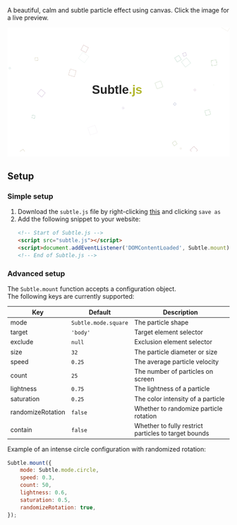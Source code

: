 A beautiful, calm and subtle particle effect using canvas. Click the image for a live preview.

[![splash.png](splash.png)](https://splittydev.github.io/subtle/)

## Setup

### Simple setup

1. Download the `subtle.js` file by right-clicking [this][rawfile] and clicking `save as`
2. Add the following snippet to your website:
   ```html
   <!-- Start of Subtle.js -->
   <script src="subtle.js"></script>
   <script>document.addEventListener('DOMContentLoaded', Subtle.mount);</script>
   <!-- End of Subtle.js -->
   ```

### Advanced setup

The `Subtle.mount` function accepts a configuration object.   
The following keys are currently supported:

| Key               | Default       | Description
| ----------------- | ------------- | ---------------------------------
| mode              | `Subtle.mode.square` | The particle shape
| target            | `'body'`      | Target element selector
| exclude           | `null`        | Exclusion element selector
| size              | `32`          | The particle diameter or size
| speed             | `0.25`        | The average particle velocity
| count             | `25`          | The number of particles on screen
| lightness         | `0.75`        | The lightness of a particle
| saturation        | `0.25`        | The color intensity of a particle
| randomizeRotation | `false`       | Whether to randomize particle rotation
| contain           | `false`       | Whether to fully restrict particles to target bounds

Example of an intense circle configuration with randomized rotation:
```js
Subtle.mount({
    mode: Subtle.mode.circle,
    speed: 0.3,
    count: 50,
    lightness: 0.6,
    saturation: 0.5,
    randomizeRotation: true,
});
```


[rawfile]: https://raw.githubusercontent.com/SplittyDev/subtle/master/subtle.js